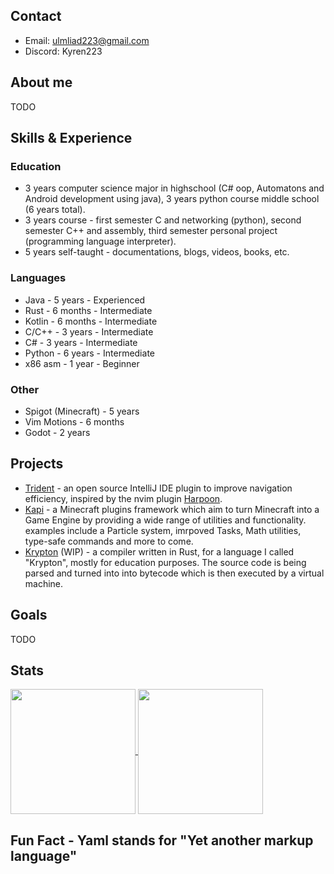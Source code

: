## Contact
- Email: ulmliad223@gmail.com
- Discord: Kyren223

## About me
TODO

## Skills & Experience
### Education
- 3 years computer science major in highschool (C# oop, Automatons and Android development using java), 3 years python course middle school (6 years total).
- 3 years course - first semester C and networking (python), second semester C++ and assembly, third semester personal project (programming language interpreter).
- 5 years self-taught - documentations, blogs, videos, books, etc.

### Languages
- Java - 5 years - Experienced
- Rust - 6 months - Intermediate
- Kotlin - 6 months - Intermediate
- C/C++ - 3 years - Intermediate
- C# - 3 years - Intermediate
- Python - 6 years - Intermediate
- x86 asm - 1 year - Beginner

### Other
- Spigot (Minecraft) - 5 years
- Vim Motions - 6 months
- Godot - 2 years

## Projects
- [Trident](https://github.com/Kyren223/Trident) - an open source IntelliJ IDE plugin to improve navigation efficiency, inspired by the nvim plugin [Harpoon](https://github.com/ThePrimeagen/harpoon/tree/harpoon2).
- [Kapi](https://discord.gg/3vcQNZA8zC) - a Minecraft plugins framework which aim to turn Minecraft into a Game Engine by providing a wide range of utilities and functionality. examples include a Particle system, imrpoved Tasks, Math utilities, type-safe commands and more to come.
- [Krypton](https://github.com/Kyren223/Krypton) (WIP) - a compiler written in Rust, for a language I called "Krypton", mostly for education purposes. The source code is being parsed and turned into into bytecode which is then executed by a virtual machine.

## Goals
TODO

## Stats
<a href="https://github.com/anuraghazra/github-readme-stats">
  <img height=200 align="center" src="https://github-readme-stats.vercel.app/api?username=Kyren223&theme=tokyonight&show_icons=true&text_bold=true&hide_rank=true&custom_title=Github%20Statistics" />
</a>
       
<a href="https://github.com/anuraghazra/convoychat">
  <img height=200 align="center" src="https://github-readme-stats.vercel.app/api/top-langs?username=Kyren223&theme=tokyonight&layout=compact&langs_count=8&card_width=320" />
</a>

## Fun Fact - Yaml stands for "Yet another markup language"

<!--
TODO maybe add this to the profile later on
<a href="https://github.com/anuraghazra/github-readme-stats">
  <img height=200 align="center" src="https://github-readme-stats.vercel.app/api/wakatime?username=@Kyren223&theme=tokyonight&layout=default&hide_progress=true&card_width=10&langs_count=4&hide=markdown,textmate,text" />
</a>
-->
